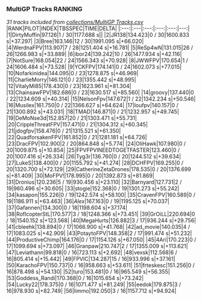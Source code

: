 ### MultiGP Tracks RANKING
*31 tracks included from [collections/MultiGP Tracks.csv](/collections/MultiGP%20Tracks.csv)*
|RANK|PILOT|INDEX|TBSSPEC|TIME|DELTA|
|:---:|:---|:---:|:---:|:---:|---:|
|1|DirtyMuffin|97.126|1 / 30|1177.688 s||
|2|JR138|134.423|0 / 30|1600.833 s|+37.297|
|3|Bree|163.146|12 / 30|1991.095 s|+66.020|
|4|WerdnaFPV|113.907|7 / 28|1251.404 s|+16.781|
|5|ReSp4wN|131.015|26 / 26|1266.983 s|+33.889|
|6|ibor24|139.242|10 / 26|1477.934 s|+42.116|
|7|NotSure|168.054|22 / 24|1566.343 s|+70.928|
|8|JWWFPV|170.654|1 / 24|1606.484 s|+73.528|
|9|YCKFPV|174.141|0 / 24|1602.073 s|+77.015|
|10|Nofarkinidea|144.095|0 / 23|1278.875 s|+46.969|
|11|CharlieMorry|146.121|0 / 23|1355.442 s|+48.995|
|12|VitalyMi85|178.430|0 / 23|1623.961 s|+81.304|
|13|ChainsawFPV|182.686|0 / 23|1630.517 s|+85.560|
|14|groovy|137.440|0 / 22|1234.609 s|+40.314|
|15|NelsonFpv|147.672|1 / 22|1342.234 s|+50.546|
|16|Musilex|161.750|0 / 22|1366.627 s|+64.624|
|17|loufpv|140.157|0 / 21|1300.892 s|+43.031|
|18|TMAD|146.871|0 / 21|1232.957 s|+49.745|
|19|DeMoNse3d|152.857|20 / 21|1303.471 s|+55.731|
|20|CrippleThreatFPV|157.471|0 / 21|1304.312 s|+60.345|
|21|jdogfpv|158.476|0 / 21|1315.521 s|+61.350|
|22|QuadforsakenFPV|161.852|0 / 21|1281.181 s|+64.726|
|23|DracFPV|102.900|2 / 20|864.848 s|+5.774|
|24|OliHawk|107.980|0 / 20|1009.875 s|+10.854|
|25|FPVFPVINEEDTOGETFASTER|123.460|0 / 20|1007.416 s|+26.334|
|26|Tyg3r|136.760|0 / 20|1244.512 s|+39.634|
|27|LukeS|138.400|0 / 20|1155.792 s|+41.274|
|28|DCHFPV|169.255|0 / 20|1320.700 s|+72.129|
|29|CatherineZetaDrones|178.535|0 / 20|1376.699 s|+81.409|
|30|MoFPV!|178.995|0 / 20|1392.873 s|+81.869|
|31|Dronius|120.236|5 / 19|930.456 s|+23.110|
|32|Barnyard|127.731|2 / 19|960.496 s|+30.605|
|33|stogie|152.368|0 / 19|1301.273 s|+55.242|
|34|kasapon|155.226|0 / 19|1242.574 s|+58.100|
|35|CravenFPV|160.589|0 / 19|1186.911 s|+63.463|
|36|_Alex_|167.163|0 / 19|1195.125 s|+70.037|
|37|Gafannen|134.300|0 / 18|1198.604 s|+37.174|
|38|RoflcopterStL|170.577|3 / 18|1248.366 s|+73.451|
|39|GrOiLL|220.694|0 / 18|1540.152 s|+123.568|
|40|MegaHurts|126.882|3 / 17|936.244 s|+29.756|
|41|cbleehk|138.894|0 / 17|1066.900 s|+41.768|
|42|ad_movie|140.035|4 / 17|1083.025 s|+42.909|
|43|PotaytoFPV|148.358|2 / 17|991.474 s|+51.232|
|44|ProductiveChimp|164.176|0 / 17|1154.126 s|+67.050|
|45|4Ari|170.223|0 / 17|1099.694 s|+73.097|
|46|Granpaw|210.747|2 / 17|1355.009 s|+113.621|
|47|Leviathann|99.818|0 / 16|723.113 s|+2.692|
|48|vexsk|112.568|6 / 16|805.414 s|+15.442|
|49|FPVlC|134.287|15 / 16|933.996 s|+37.161|
|50|KarachoFPV|150.737|0 / 16|958.663 s|+53.611|
|51|frteskesc|151.256|0 / 16|878.498 s|+54.130|
|52|turo|153.481|0 / 16|965.549 s|+56.355|
|53|Goddess_Randi|170.368|0 / 16|1015.654 s|+73.242|
|54|Lucky22|178.375|0 / 16|1071.477 s|+81.249|
|55|eedok|179.875|3 / 16|978.930 s|+82.749|
|56|limmo|192.050|3 / 16|1157.712 s|+94.924|
